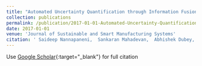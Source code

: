 ```yaml
---
title: "Automated Uncertainty Quantification through Information Fusion in Manufacturing Processes"
collection: publications
permalink: /publication/2017-01-01-Automated-Uncertainty-Quantification-through-Information-Fusion-in-Manufacturing-Processes
date: 2017-01-01
venue: 'Journal of Sustainable and Smart Manufacturing Systems'
citation: ' Saideep Nannapaneni,  Sankaran Mahadevan,  Abhishek Dubey,  David Lechevalier,  Anantha Narayanan,  Sudarsan Rachuri, &quot;Automated Uncertainty Quantification through Information Fusion in Manufacturing Processes.&quot; Journal of Sustainable and Smart Manufacturing Systems, 2017.'
---
```

Use [Google Scholar](https://scholar.google.com/scholar?q=Automated+Uncertainty+Quantification+through+Information+Fusion+in+Manufacturing+Processes){:target="_blank"} for full citation